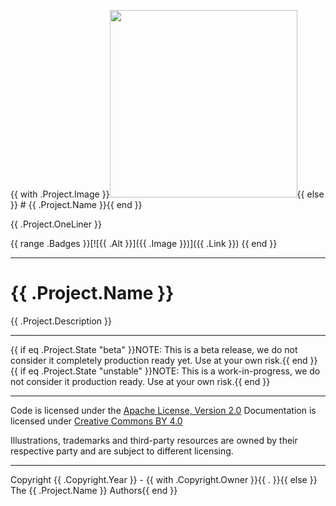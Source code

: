 {{ with .Project.Image }}<img src="{{ . }}" width="300">{{ else }} # {{ .Project.Name }}{{ end }}

{{ .Project.OneLiner }}

{{ range .Badges }}[![{{ .Alt }}]({{ .Image }})]({{ .Link }}) {{ end }}

----

# {{ .Project.Name }}
{{ .Project.Description }}

---

{{ if eq .Project.State "beta" }}NOTE: This is a beta release, we do not consider it completely production ready yet. Use at your own risk.{{ end }}
{{ if eq .Project.State "unstable" }}NOTE: This is a work-in-progress, we do not consider it production ready. Use at your own risk.{{ end }}

----

Code is licensed under the [Apache License, Version 2.0](/LICENSE)
Documentation is licensed under [Creative Commons BY 4.0](/docs/LICENSE)

Illustrations, trademarks and third-party resources are owned by their respective party and are subject to different licensing.

---

Copyright {{ .Copyright.Year }} - {{ with .Copyright.Owner }}{{ . }}{{ else }} The {{ .Project.Name }} Authors{{ end }}
